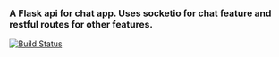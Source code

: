 ### A Flask api for chat app. Uses socketio for chat feature and restful routes for other features.

[![Build Status](https://travis-ci.org/mikaelm1/blind-chat-api.svg?branch=master)](https://travis-ci.org/mikaelm1/blind-chat-api)
